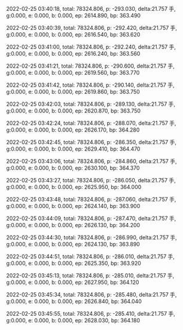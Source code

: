 2022-02-25 03:40:18, total: 78324.806, p: -293.030, delta:21.757 手, g:0.000, e: 0.000, b: 0.000, ep: 2614.890, bp: 363.490

2022-02-25 03:40:39, total: 78324.806, p: -292.420, delta:21.757 手, g:0.000, e: 0.000, b: 0.000, ep: 2616.540, bp: 363.620

2022-02-25 03:41:00, total: 78324.806, p: -292.240, delta:21.757 手, g:0.000, e: 0.000, b: 0.000, ep: 2616.240, bp: 363.560

2022-02-25 03:41:21, total: 78324.806, p: -290.600, delta:21.757 手, g:0.000, e: 0.000, b: 0.000, ep: 2619.560, bp: 363.770

2022-02-25 03:41:42, total: 78324.806, p: -290.140, delta:21.757 手, g:0.000, e: 0.000, b: 0.000, ep: 2619.860, bp: 363.750

2022-02-25 03:42:03, total: 78324.806, p: -289.130, delta:21.757 手, g:0.000, e: 0.000, b: 0.000, ep: 2620.870, bp: 363.750

2022-02-25 03:42:24, total: 78324.806, p: -288.070, delta:21.757 手, g:0.000, e: 0.000, b: 0.000, ep: 2626.170, bp: 364.280

2022-02-25 03:42:45, total: 78324.806, p: -286.350, delta:21.757 手, g:0.000, e: 0.000, b: 0.000, ep: 2629.410, bp: 364.470

2022-02-25 03:43:06, total: 78324.806, p: -284.860, delta:21.757 手, g:0.000, e: 0.000, b: 0.000, ep: 2630.100, bp: 364.370

2022-02-25 03:43:27, total: 78324.806, p: -286.050, delta:21.757 手, g:0.000, e: 0.000, b: 0.000, ep: 2625.950, bp: 364.000

2022-02-25 03:43:48, total: 78324.806, p: -287.060, delta:21.757 手, g:0.000, e: 0.000, b: 0.000, ep: 2624.140, bp: 363.900

2022-02-25 03:44:09, total: 78324.806, p: -287.470, delta:21.757 手, g:0.000, e: 0.000, b: 0.000, ep: 2626.130, bp: 364.200

2022-02-25 03:44:30, total: 78324.806, p: -286.990, delta:21.757 手, g:0.000, e: 0.000, b: 0.000, ep: 2624.130, bp: 363.890

2022-02-25 03:44:51, total: 78324.806, p: -286.010, delta:21.757 手, g:0.000, e: 0.000, b: 0.000, ep: 2625.350, bp: 363.920

2022-02-25 03:45:13, total: 78324.806, p: -285.010, delta:21.757 手, g:0.000, e: 0.000, b: 0.000, ep: 2627.950, bp: 364.120

2022-02-25 03:45:34, total: 78324.806, p: -285.480, delta:21.757 手, g:0.000, e: 0.000, b: 0.000, ep: 2626.840, bp: 364.040

2022-02-25 03:45:55, total: 78324.806, p: -285.410, delta:21.757 手, g:0.000, e: 0.000, b: 0.000, ep: 2628.030, bp: 364.180